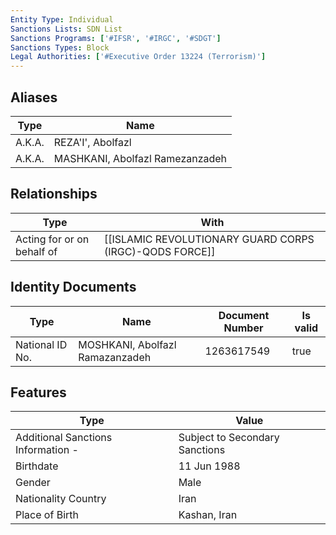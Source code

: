 ```yaml
---
Entity Type: Individual
Sanctions Lists: SDN List
Sanctions Programs: ['#IFSR', '#IRGC', '#SDGT']
Sanctions Types: Block
Legal Authorities: ['#Executive Order 13224 (Terrorism)']
---
```


## Aliases
| Type  | Name      | 
|-------|-----------|
| A.K.A. | REZA'I', Abolfazl |
| A.K.A. | MASHKANI, Abolfazl Ramezanzadeh |

## Relationships
| Type  | With      | 
|-------|-----------|
| Acting for or on behalf of | [[ISLAMIC REVOLUTIONARY GUARD CORPS (IRGC)-QODS FORCE]] |

## Identity Documents
| Type  | Name      | Document Number | Is valid |
|-------|-----------|-----------------|----------|
| National ID No. | MOSHKANI, Abolfazl Ramazanzadeh | 1263617549 | true |

## Features
| Type  | Value      |
|-------|------------|
| Additional Sanctions Information - | Subject to Secondary Sanctions |
| Birthdate | 11 Jun 1988 |
| Gender | Male |
| Nationality Country | Iran |
| Place of Birth | Kashan, Iran |
